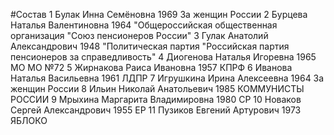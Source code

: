#Состав
1 Булак Инна Семёновна 1969 За женщин России
2 Бурцева Наталья Валентиновна 1964 \"Общероссийская общественная организация \"Союз пенсионеров России\"
3 Гулак Анатолий Александрович 1948 \"Политическая партия \"Российская партия пенсионеров за справедливость\"
4 Диогенова Наталья Игоревна 1965 МО МО №72
5 Жирнакова Раиса Ивановна 1957 КПРФ
6 Иванова Наталья Васильевна 1961 ЛДПР
7 Игрушкина Ирина Алексеевна 1964 За женщин России
8 Ильин Николай Анатольевич 1985 КОММУНИСТЫ РОССИИ
9 Мрыхина Маргарита Владимировна 1980 СР
10 Новаков Сергей Александрович 1955 ЕР
11 Пузиков Евгений Артурович 1973 ЯБЛОКО
